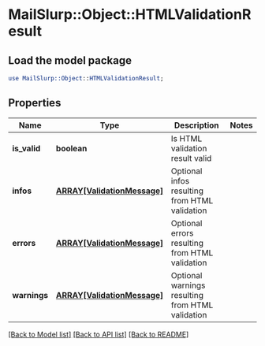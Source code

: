 # MailSlurp::Object::HTMLValidationResult

## Load the model package
```perl
use MailSlurp::Object::HTMLValidationResult;
```

## Properties
Name | Type | Description | Notes
------------ | ------------- | ------------- | -------------
**is_valid** | **boolean** | Is HTML validation result valid | 
**infos** | [**ARRAY[ValidationMessage]**](ValidationMessage) | Optional infos resulting from HTML validation | 
**errors** | [**ARRAY[ValidationMessage]**](ValidationMessage) | Optional errors resulting from HTML validation | 
**warnings** | [**ARRAY[ValidationMessage]**](ValidationMessage) | Optional warnings resulting from HTML validation | 

[[Back to Model list]](../README#documentation-for-models) [[Back to API list]](../README#documentation-for-api-endpoints) [[Back to README]](../README)


